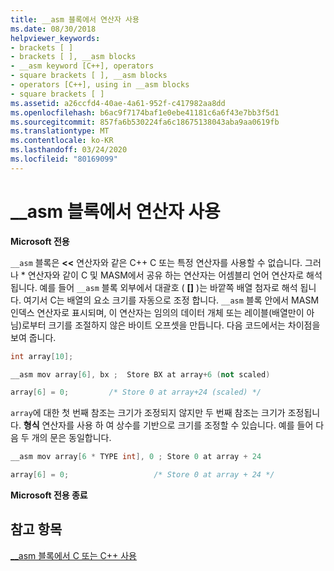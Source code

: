 ```yaml
---
title: __asm 블록에서 연산자 사용
ms.date: 08/30/2018
helpviewer_keywords:
- brackets [ ]
- brackets [ ], __asm blocks
- __asm keyword [C++], operators
- square brackets [ ], __asm blocks
- operators [C++], using in __asm blocks
- square brackets [ ]
ms.assetid: a26ccfd4-40ae-4a61-952f-c417982aa8dd
ms.openlocfilehash: b6ac9f7174baf1e0ebe41181c6a6f43e7bb3f5d1
ms.sourcegitcommit: 857fa6b530224fa6c18675138043aba9aa0619fb
ms.translationtype: MT
ms.contentlocale: ko-KR
ms.lasthandoff: 03/24/2020
ms.locfileid: "80169099"
---
```

# <a name="using-operators-in-__asm-blocks"></a>__asm 블록에서 연산자 사용

**Microsoft 전용**

`__asm` 블록은 **<<** 연산자와 같은 C++ C 또는 특정 연산자를 사용할 수 없습니다. 그러나 \* 연산자와 같이 C 및 MASM에서 공유 하는 연산자는 어셈블리 언어 연산자로 해석 됩니다. 예를 들어 `__asm` 블록 외부에서 대괄호 ( **[]** )는 바깥쪽 배열 첨자로 해석 됩니다. 여기서 C는 배열의 요소 크기를 자동으로 조정 합니다. `__asm` 블록 안에서 MASM 인덱스 연산자로 표시되며, 이 연산자는 임의의 데이터 개체 또는 레이블(배열만이 아님)로부터 크기를 조절하지 않은 바이트 오프셋을 만듭니다. 다음 코드에서는 차이점을 보여 줍니다.

```cpp
int array[10];

__asm mov array[6], bx ;  Store BX at array+6 (not scaled)

array[6] = 0;         /* Store 0 at array+24 (scaled) */
```

`array`에 대한 첫 번째 참조는 크기가 조정되지 않지만 두 번째 참조는 크기가 조정됩니다. **형식** 연산자를 사용 하 여 상수를 기반으로 크기를 조정할 수 있습니다. 예를 들어 다음 두 개의 문은 동일합니다.

```cpp
__asm mov array[6 * TYPE int], 0 ; Store 0 at array + 24

array[6] = 0;                   /* Store 0 at array + 24 */
```

**Microsoft 전용 종료**

## <a name="see-also"></a>참고 항목

[__asm 블록에서 C 또는 C++ 사용](../../assembler/inline/using-c-or-cpp-in-asm-blocks.md)<br/>
